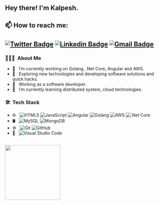 <h2> Hey there! I'm Kalpesh.</h2>

## 📫 How to reach me: 
[![Twitter Badge](https://img.shields.io/badge/-Kalpesh_Patil-1ca0f1?style=flat-square&logo=twitter&logoColor=white&link=https://twitter.com/kalpeshpatil777)](https://twitter.com/kalpeshpatil777)  [![Linkedin Badge](https://img.shields.io/badge/-Kalpesh_Patil-blue?style=flat-square&logo=Linkedin&logoColor=white&link=https://in.linkedin.com/in/kalpesh-patil-0588a9180//)](https://in.linkedin.com/in/kalpesh-patil-0588a9180) [![Gmail Badge](https://img.shields.io/badge/-kalpeshpatilkp1408@gmail.com-c14438?style=flat-square&logo=Gmail&logoColor=white&link=mailto:kalpeshpatilkp1408@gmail.com)](mailto:kalpeshpatilkp1408@gmail.com)
---------------------------------------------------------------------------------------------------------------------------------------------------------------------------------

<h3> 👨🏻‍💻 &nbsp;About Me </h3>

- 🔭 &nbsp; I’m currently working on Golang, .Net Core, Angular and AWS.
- 🤔 &nbsp; Exploring new technologies and developing software solutions and quick hacks.
- 💼 &nbsp; Working as a software developer.
- 🌱 &nbsp; I’m currently learning distributed system, cloud technologies.

<h3> 🛠 &nbsp;Tech Stack</h3>

- 🌐 &nbsp;
  ![HTML5](https://img.shields.io/badge/-HTML5-333333?style=flat&logo=HTML5)
  ![JavaScript](https://img.shields.io/badge/-JavaScript-333333?style=flat&logo=javascript)
  ![Angular](https://img.shields.io/badge/-Angular-333333?style=flat&logo=angular)
  ![Golang](https://img.shields.io/badge/-Golang-333333?style=flat&logo=go)
  ![AWS](https://img.shields.io/badge/-AWS-333333?style=flat&logo=amazonwebservices)
  ![.Net Core](https://img.shields.io/badge/-.Net_Core-333333?style=flat&logo=.net)
- 🛢 &nbsp;
  ![MySQL](https://img.shields.io/badge/-MySQL-333333?style=flat&logo=mysql)
  ![MongoDB](https://img.shields.io/badge/-MongoDB-333333?style=flat&logo=mongodb)
- ⚙️ &nbsp;
  ![Git](https://img.shields.io/badge/-Git-333333?style=flat&logo=git)
  ![GitHub](https://img.shields.io/badge/-GitHub-333333?style=flat&logo=github)
- 🔧 &nbsp;
  ![Visual Studio Code](https://img.shields.io/badge/-Visual%20Studio%20Code-333333?style=flat&logo=visual-studio-code&logoColor=007ACC)
<br/>

<a href="https://github.com/Kalpesh-07">
  <img height="180em" src="https://github-readme-stats.vercel.app/api?username=Kalpesh-07&theme=buefy&show_icons=true" />
</a>

<br/>
